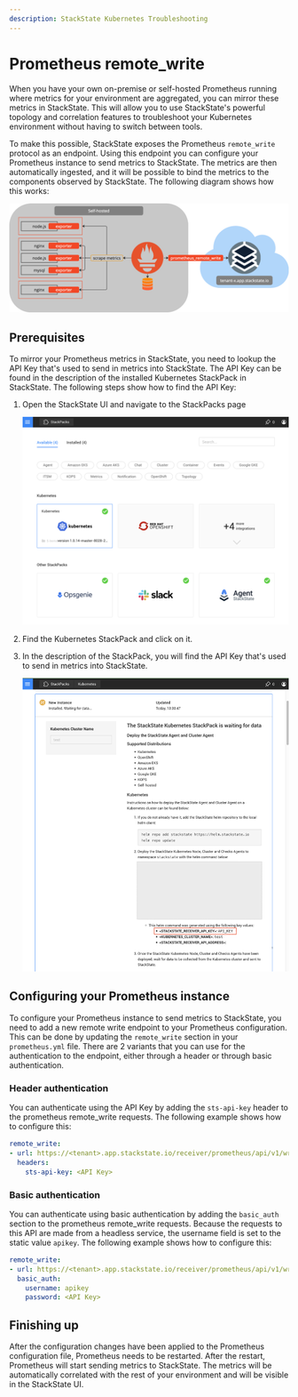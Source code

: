 ```yaml
---
description: StackState Kubernetes Troubleshooting
---
```


# Prometheus remote_write

When you have your own on-premise or self-hosted Prometheus running where metrics for your environment are aggregated, you can mirror these metrics in StackState. This will allow you to use StackState's powerful topology and correlation features to troubleshoot your Kubernetes environment without having to switch between tools.

To make this possible, StackState exposes the Prometheus `remote_write` protocol as an endpoint. Using this endpoint you can configure your Prometheus instance to send metrics to StackState. The metrics are then automatically ingested, and it will be possible to bind the metrics to the components observed by StackState. The following diagram shows how this works:

![Prometheus Remote Write](../../.gitbook/assets/k8s/k8s-prometheus-remotewrite.png)

## Prerequisites

To mirror your Prometheus metrics in StackState, you need to lookup the API Key that's used to send in metrics into StackState. The API Key can be found in the description of the installed Kubernetes StackPack in StackState. The following steps show how to find the API Key:

1. Open the StackState UI and navigate to the StackPacks page

    ![StackPacks](../../.gitbook/assets/k8s/k8s-stackpacks.png)

2. Find the Kubernetes StackPack and click on it.
3. In the description of the StackPack, you will find the API Key that's used to send in metrics into StackState.

    ![API Key](../../.gitbook/assets/k8s/k8s-stackpacks-apikey.png)

## Configuring your Prometheus instance

To configure your Prometheus instance to send metrics to StackState, you need to add a new remote write endpoint to your Prometheus configuration. This can be done by updating the `remote_write` section in your `prometheus.yml` file. There are 2 variants that you can use for the authentication to the endpoint, either through a header or through basic authentication.

### Header authentication

You can authenticate using the API Key by adding the `sts-api-key` header to the prometheus remote_write requests. The following example shows how to configure this:

```yaml
remote_write:
- url: https://<tenant>.app.stackstate.io/receiver/prometheus/api/v1/write
  headers:
    sts-api-key: <API Key>
```

### Basic authentication

You can authenticate using basic authentication by adding the `basic_auth` section to the prometheus remote_write requests. Because the requests to this API are made from a headless service, the username field is set to the static value `apikey`. The following example shows how to configure this:

```yaml
remote_write:
- url: https://<tenant>.app.stackstate.io/receiver/prometheus/api/v1/write
  basic_auth:
    username: apikey
    password: <API Key>
```

## Finishing up

After the configuration changes have been applied to the Prometheus configuration file, Prometheus needs to be restarted. After the restart, Prometheus will start sending metrics to StackState. The metrics will be automatically correlated with the rest of your environment and will be visible in the StackState UI.
